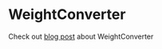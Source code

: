 WeightConverter
===============

Check out [blog post](http://blog.self.li/post/26068453853/first-mobile-app-trigger-io-weightconverter) about WeightConverter